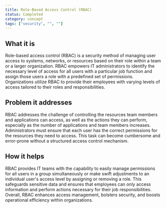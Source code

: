 ```yaml
---
title: Role-Based Access Control (RBAC)
status: Completed
category: concept
tags: ["security", "", ""]
---
```


## What it is

Role-based access control (RBAC) is a security method of managing user access to systems, networks, or resources based on their role within a team or a larger organization. 
RBAC empowers IT administrators to identify the necessary level of access for all users with a particular job function and assign those users a role with a predefined set of permissions. 
Organizations utilize RBAC to provide their employees with varying levels of access tailored to their roles and responsibilities.

## Problem it addresses

RBAC addresses the challenge of controlling the resources team members and applications can access, 
as well as the actions they can perform, especially as the number of applications and team members increases. 
Administrators must ensure that each user has the correct permissions for the resources they need to access.
This task can become cumbersome and error-prone without a structured access control mechanism.


## How it helps

RBAC provides IT teams with the capability to easily manage permissions for all users in a group simultaneously or make swift adjustments to an individual user's access level by assigning or removing a role. 
This safeguards sensitive data and ensures that employees can only access information and perform actions necessary for their job responsibilities. 
Overall, RBAC enhances access management, bolsters security, and boosts operational efficiency within organizations.

